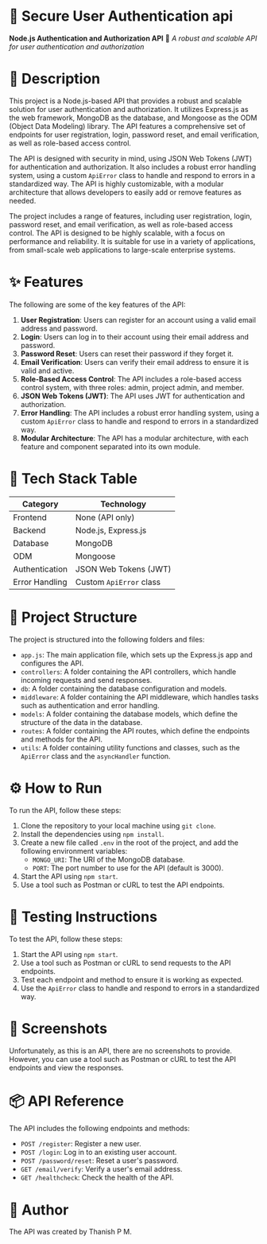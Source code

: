 🚀 Secure User Authentication api
============================
**Node.js Authentication and Authorization API** 🚀
*A robust and scalable API for user authentication and authorization*

📖 Description
================
This project is a Node.js-based API that provides a robust and scalable solution for user authentication and authorization. It utilizes Express.js as the web framework, MongoDB as the database, and Mongoose as the ODM (Object Data Modeling) library. The API features a comprehensive set of endpoints for user registration, login, password reset, and email verification, as well as role-based access control.

The API is designed with security in mind, using JSON Web Tokens (JWT) for authentication and authorization. It also includes a robust error handling system, using a custom `ApiError` class to handle and respond to errors in a standardized way. The API is highly customizable, with a modular architecture that allows developers to easily add or remove features as needed.

The project includes a range of features, including user registration, login, password reset, and email verification, as well as role-based access control. The API is designed to be highly scalable, with a focus on performance and reliability. It is suitable for use in a variety of applications, from small-scale web applications to large-scale enterprise systems.

✨ Features
================
The following are some of the key features of the API:

1. **User Registration**: Users can register for an account using a valid email address and password.
2. **Login**: Users can log in to their account using their email address and password.
3. **Password Reset**: Users can reset their password if they forget it.
4. **Email Verification**: Users can verify their email address to ensure it is valid and active.
5. **Role-Based Access Control**: The API includes a role-based access control system, with three roles: admin, project admin, and member.
6. **JSON Web Tokens (JWT)**: The API uses JWT for authentication and authorization.
7. **Error Handling**: The API includes a robust error handling system, using a custom `ApiError` class to handle and respond to errors in a standardized way.
8. **Modular Architecture**: The API has a modular architecture, with each feature and component separated into its own module.

🧰 Tech Stack Table
====================
| Category | Technology |
| --- | --- |
| Frontend | None (API only) |
| Backend | Node.js, Express.js |
| Database | MongoDB |
| ODM | Mongoose |
| Authentication | JSON Web Tokens (JWT) |
| Error Handling | Custom `ApiError` class |

📁 Project Structure
======================
The project is structured into the following folders and files:

* `app.js`: The main application file, which sets up the Express.js app and configures the API.
* `controllers`: A folder containing the API controllers, which handle incoming requests and send responses.
* `db`: A folder containing the database configuration and models.
* `middleware`: A folder containing the API middleware, which handles tasks such as authentication and error handling.
* `models`: A folder containing the database models, which define the structure of the data in the database.
* `routes`: A folder containing the API routes, which define the endpoints and methods for the API.
* `utils`: A folder containing utility functions and classes, such as the `ApiError` class and the `asyncHandler` function.

⚙️ How to Run
================
To run the API, follow these steps:

1. Clone the repository to your local machine using `git clone`.
2. Install the dependencies using `npm install`.
3. Create a new file called `.env` in the root of the project, and add the following environment variables:
	* `MONGO_URI`: The URI of the MongoDB database.
	* `PORT`: The port number to use for the API (default is 3000).
4. Start the API using `npm start`.
5. Use a tool such as Postman or cURL to test the API endpoints.

🧪 Testing Instructions
=======================
To test the API, follow these steps:

1. Start the API using `npm start`.
2. Use a tool such as Postman or cURL to send requests to the API endpoints.
3. Test each endpoint and method to ensure it is working as expected.
4. Use the `ApiError` class to handle and respond to errors in a standardized way.

📸 Screenshots
================
Unfortunately, as this is an API, there are no screenshots to provide. However, you can use a tool such as Postman or cURL to test the API endpoints and view the responses.

📦 API Reference
==================
The API includes the following endpoints and methods:

* `POST /register`: Register a new user.
* `POST /login`: Log in to an existing user account.
* `POST /password/reset`: Reset a user's password.
* `GET /email/verify`: Verify a user's email address.
* `GET /healthcheck`: Check the health of the API.


👤 Author
================
The API was created by Thanish P M.
